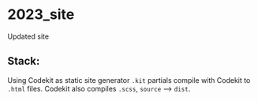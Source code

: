 # 2023_site
Updated site

## Stack:
Using Codekit as static site generator `.kit` partials compile with Codekit to `.html` files.
Codekit also compiles `.scss`, `source` –> `dist`.

